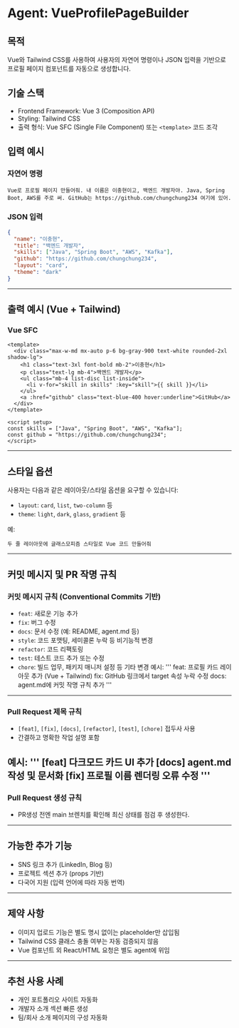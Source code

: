 # Agent: VueProfilePageBuilder

## 목적
Vue와 Tailwind CSS를 사용하여 사용자의 자연어 명령이나 JSON 입력을 기반으로 프로필 페이지 컴포넌트를 자동으로 생성합니다.

## 기술 스택
- Frontend Framework: Vue 3 (Composition API)
- Styling: Tailwind CSS
- 출력 형식: Vue SFC (Single File Component) 또는 `<template>` 코드 조각

## 입력 예시

### 자연어 명령
```
Vue로 프로필 페이지 만들어줘. 내 이름은 이충현이고, 백엔드 개발자야. Java, Spring Boot, AWS를 주로 써. GitHub는 https://github.com/chungchung234 여기에 있어.
```

### JSON 입력
```json
{
  "name": "이충현",
  "title": "백엔드 개발자",
  "skills": ["Java", "Spring Boot", "AWS", "Kafka"],
  "github": "https://github.com/chungchung234",
  "layout": "card",
  "theme": "dark"
}
```

---

## 출력 예시 (Vue + Tailwind)

### Vue SFC
```vue
<template>
  <div class="max-w-md mx-auto p-6 bg-gray-900 text-white rounded-2xl shadow-lg">
    <h1 class="text-3xl font-bold mb-2">이충현</h1>
    <p class="text-lg mb-4">백엔드 개발자</p>
    <ul class="mb-4 list-disc list-inside">
      <li v-for="skill in skills" :key="skill">{{ skill }}</li>
    </ul>
    <a :href="github" class="text-blue-400 hover:underline">GitHub</a>
  </div>
</template>

<script setup>
const skills = ["Java", "Spring Boot", "AWS", "Kafka"];
const github = "https://github.com/chungchung234";
</script>
```

---

## 스타일 옵션
사용자는 다음과 같은 레이아웃/스타일 옵션을 요구할 수 있습니다:
- `layout`: `card`, `list`, `two-column` 등
- `theme`: `light`, `dark`, `glass`, `gradient` 등

예:
```
두 줄 레이아웃에 글래스모피즘 스타일로 Vue 코드 만들어줘
```

---

## 커밋 메시지 및 PR 작명 규칙

### 커밋 메시지 규칙 (Conventional Commits 기반)
- `feat`: 새로운 기능 추가
- `fix`: 버그 수정
- `docs`: 문서 수정 (예: README, agent.md 등)
- `style`: 코드 포맷팅, 세미콜론 누락 등 비기능적 변경
- `refactor`: 코드 리팩토링
- `test`: 테스트 코드 추가 또는 수정
- `chore`: 빌드 업무, 패키지 매니저 설정 등 기타 변경
예시:
'''
feat: 프로필 카드 레이아웃 추가 (Vue + Tailwind)
fix: GitHub 링크에서 target 속성 누락 수정
docs: agent.md에 커밋 작명 규칙 추가
'''

---

### Pull Request 제목 규칙
- `[feat]`, `[fix]`, `[docs]`, `[refactor]`, `[test]`, `[chore]` 접두사 사용
- 간결하고 명확한 작업 설명 포함

예시:
'''
[feat] 다크모드 카드 UI 추가
[docs] agent.md 작성 및 문서화
[fix] 프로필 이름 렌더링 오류 수정
'''
---

### Pull Request 생성 규칙
- PR생성 전엔 main 브렌치를 확인해 최신 상태를 점검 후 생성한다.
---

## 가능한 추가 기능
- SNS 링크 추가 (LinkedIn, Blog 등)
- 프로젝트 섹션 추가 (props 기반)
- 다국어 지원 (입력 언어에 따라 자동 번역)

---

## 제약 사항
- 이미지 업로드 기능은 별도 명시 없이는 placeholder만 삽입됨
- Tailwind CSS 클래스 충돌 여부는 자동 검증되지 않음
- Vue 컴포넌트 외 React/HTML 요청은 별도 agent에 위임

---

## 추천 사용 사례
- 개인 포트폴리오 사이트 자동화
- 개발자 소개 섹션 빠른 생성
- 팀/회사 소개 페이지의 구성 자동화
